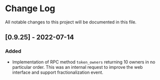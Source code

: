 # Change Log

All notable changes to this project will be documented in this file.

## [0.9.25] - 2022-07-14

### Added

 - Implementation of RPC method `token_owners` returning 10 owners in no particular order.
    This was an internal request to improve the web interface and support fractionalization event. 


 